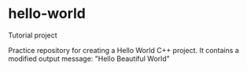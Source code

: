 # hello-world
Tutorial project

Practice repository for creating a Hello World C++ project.
It contains a modified output message:    "Hello Beautiful World"
